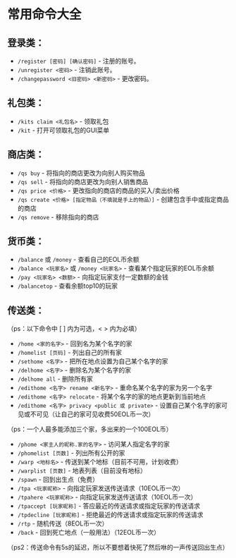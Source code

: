 # 常用命令大全

## 登录类：

* `/register [密码] [确认密码]` - 注册的账号。
* `/unregister <密码>` - 注销此账号。
* `/changepassword <旧密码> <新密码>` - 更改密码。

## 礼包类：

* `/kits claim <礼包名>` - 领取礼包
* `/kit` - 打开可领取礼包的GUI菜单

## 商店类：

* `/qs buy` - 将指向的商店更改为向别人购买物品
* `/qs sell` - 将指向的商店更改为向别人销售商品
* &#x20;`/qs price <价格>` - 更改指向的商店的商品的买入/卖出价格
* &#x20;`/qs create <价格> [指定物品（不填就是手上的物品）]` - 创建包含手中或指定商品的商店
* &#x20;`/qs remove` - 移除指向的商店

## 货币类：

* `/balance` 或 `/money` - 查看自己的EOL币余额
* `/balance <玩家名>` 或 `/money <玩家名>` - 查看某个指定玩家的EOL币余额
* `/pay <玩家名> <数额>` - 向指定玩家支付一定数额的金钱
* `/balancetop` - 查看余额top10的玩家

## 传送类：

（ps：以下命令中 \[ ] 内为可选，< > 内为必填）

* `/home <家的名字>` - 回到名为某个名字的家
* `/homelist [页码]` - 列出自己的所有家
* `/sethome <名字>` - 把所在地点设置为自己某个名字的家
* `/delhome <名字>` - 删除名为某个名字的家
* `/delhome all` - 删除所有家
* `/edithome <名字> rename <新名字>` - 重命名某个名字的家为另一个名字
* `/edithome <名字> relocate` - 将某个名字的家的地点更新到当前地点
* `/edithome <名字> privacy <public 或 private>` - 设置自己某个名字的家可见或不可见（让自己的家可见收费50EOL币一次）

（ps：一个人最多能添加三个家，多出来的一个100EOL币）

* `/phome <家主人的昵称.家的名字>` - 访问某人指定名字的家
* `/phomelist [页数]` - 列出所有公开的家
* `/warp <地标名>` - 传送到某个地标（目前不可用，计划收费）
* `/warplist [页数]` - 地表列表（目前没有地标）
* `/spawn` - 回到出生点（免费）
* `/tpa <玩家昵称>` - 向指定玩家发送传送请求（10EOL币一次）
* `/tpahere <玩家昵称>` - 向指定玩家发送传送请求（10EOL币一次）
* `/tpaccept [玩家昵称]` - 答应最近的传送请求或指定玩家的传送请求
* `/tpdecline [玩家昵称]` - 拒绝最近的传送请求或指定玩家的传送请求
* `/rtp` - 随机传送（8EOL币一次）
* `/back` - 回到死亡地点（一般用法）（12EOL币一次）

（ps2：传送命令有5s的延迟，所以不要想着快死了然后咻的一声传送回出生点）
